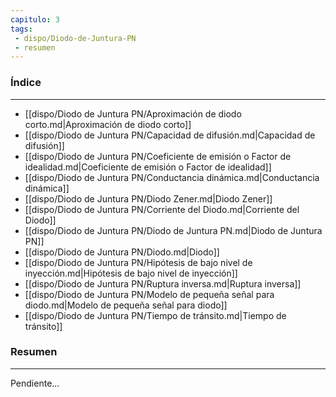 ```yaml
---
capitulo: 3
tags: 
 - dispo/Diodo-de-Juntura-PN
 - resumen
---
```

### Índice
---
 * [[dispo/Diodo de Juntura PN/Aproximación de diodo corto.md|Aproximación de diodo corto]]
 * [[dispo/Diodo de Juntura PN/Capacidad de difusión.md|Capacidad de difusión]]
 * [[dispo/Diodo de Juntura PN/Coeficiente de emisión o Factor de idealidad.md|Coeficiente de emisión o Factor de idealidad]]
 * [[dispo/Diodo de Juntura PN/Conductancia dinámica.md|Conductancia dinámica]]
 * [[dispo/Diodo de Juntura PN/Diodo Zener.md|Diodo Zener]]
 * [[dispo/Diodo de Juntura PN/Corriente del Diodo.md|Corriente del Diodo]]
 * [[dispo/Diodo de Juntura PN/Diodo de Juntura PN.md|Diodo de Juntura PN]]
 * [[dispo/Diodo de Juntura PN/Diodo.md|Diodo]]
 * [[dispo/Diodo de Juntura PN/Hipótesis de bajo nivel de inyección.md|Hipótesis de bajo nivel de inyección]]
 * [[dispo/Diodo de Juntura PN/Ruptura inversa.md|Ruptura inversa]]
 * [[dispo/Diodo de Juntura PN/Modelo de pequeña señal para diodo.md|Modelo de pequeña señal para diodo]]
 * [[dispo/Diodo de Juntura PN/Tiempo de tránsito.md|Tiempo de tránsito]]

### Resumen
---
Pendiente...